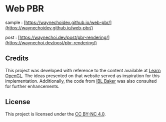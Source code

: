 # Web PBR

sample : [https://waynechoidev.github.io/web-pbr/](https://waynechoidev.github.io/web-pbr/)

post : [https://waynechoi.dev/post/pbr-rendering/](https://waynechoi.dev/post/pbr-rendering/)

## Credits

This project was developed with reference to the content available at [Learn OpenGL](https://learnopengl.com/). The ideas presented on that website served as inspiration for this implementation. Additionally, the code from [IBL Baker](https://www.derkreature.com/iblbaker) was also consulted for further enhancements.

## License

This project is licensed under the [CC BY-NC 4.0](https://creativecommons.org/licenses/by-nc/4.0/).
